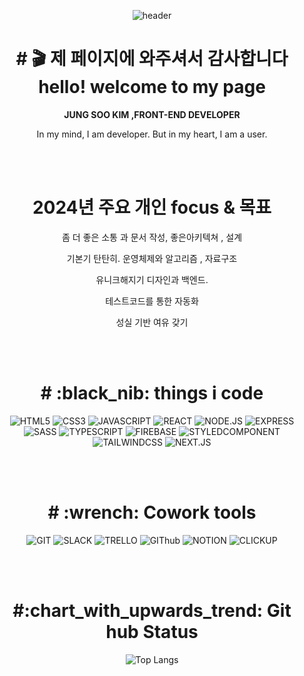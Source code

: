 
<div align="center">

 
 ![header](https://capsule-render.vercel.app/api?type=waving&color=auto&height=200&section=header&text=MAGHC&fontSize=90)
 
 
<h1># 🎬 제 페이지에 와주셔서 감사합니다 <br>hello! welcome to my page </h1>
<b> JUNG SOO KIM ,FRONT-END DEVELOPER</b>
<p > In my mind, I am developer. But in my heart, I am a user.</p>


<br>
<br>



<h1> 2024년 주요 개인 focus & 목표  </h1>

<p> 좀 더 좋은 소통 과 문서 작성, 좋은아키텍쳐 , 설계</p>
<p> 기본기 탄탄히. 운영체제와 알고리즘 , 자료구조  </p>
<p> 유니크해지기 디자인과 백엔드. </p>
<p> 테스트코드를 통한 자동화  </p>
<p> 성실 기반 여유 갖기  </p>


<br>
<br>

 

 
<h1># :black_nib: things i code </h1>


![HTML5](https://img.shields.io/badge/-html5-blue?style=plastic=?style=for-the-badge&logo=html5)
![CSS3](https://img.shields.io/badge/-css3-blue?style=plastic=?style=for-the-badge&logo=css3)
![JAVASCRIPT](https://img.shields.io/badge/-javascript-blue?style=plastic=?style=for-the-badge&logo=javascript)
![REACT](https://img.shields.io/badge/-react-blue?style=plastic=?style=for-the-badge&logo=react)
![NODE.JS](https://img.shields.io/badge/-node.js-green?style=plastic=?style=for-the-badge&logo=Node.js)
![EXPRESS](https://img.shields.io/badge/-express-green?style=plastic=?style=for-the-badge&logo=express)
![SASS](https://img.shields.io/badge/-sass-green?style=plastic=?style=for-the-badge&logo=sass)
![TYPESCRIPT](https://img.shields.io/badge/-typescript-green?style=plastic=?style=for-the-badge&logo=typescript)
![FIREBASE](https://img.shields.io/badge/-firebase-black?style=plastic=?style=for-the-badge&logo=firebase)
![STYLEDCOMPONENT](https://img.shields.io/badge/-styledcomponents-black?style=plastic=?style=for-the-badge&logo=styled-components)
  ![TAILWINDCSS](https://img.shields.io/badge/-tailwindcss-black?style=plastic=?style=for-the-badge&logo=tailwindcss)
 ![NEXT.JS](https://img.shields.io/badge/-nextjs-black?style=plastic=?style=for-the-badge&logo=next.js)

<br>
<br>


<h1># :wrench: Cowork tools </h1>


![GIT](https://img.shields.io/badge/-git-black?style=plastic=?style=for-the-badge&logo=git)
![SLACK](https://img.shields.io/badge/-slack-black?style=plastic=?style=for-the-badge&logo=slack)
![TRELLO](https://img.shields.io/badge/-trello-black?style=plastic=?style=for-the-badge&logo=trello)
![GIThub](https://img.shields.io/badge/-github-black?style=plastic=?style=for-the-badge&logo=github)
![NOTION](https://img.shields.io/badge/-notion-black?style=plastic=?style=for-the-badge&logo=notion)
![CLICKUP](https://img.shields.io/badge/-clickUp-black?style=plastic=?style=for-the-badge&logo=clickup)

<br>
<br>


<h1> #:chart_with_upwards_trend: Git hub Status </h1>

![Top Langs](https://github-readme-stats.vercel.app/api/top-langs/?username=MAGHC&layout=compact&theme=tokyonight)

 
 
 


</div>
